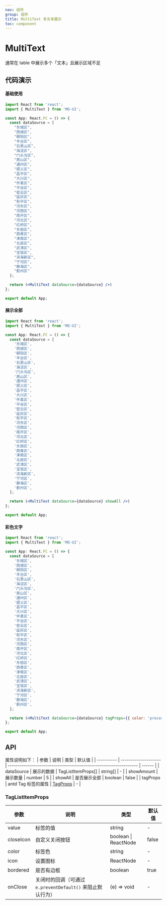```yaml
---
nav: 组件
group: 组件
title: MultiText 多文本展示
toc: component
---
```


# MultiText
通常在 table 中展示多个「文本」且展示区域不足

## 代码演示

#### 基础使用

```jsx
import React from 'react';
import { MultiText } from 'MO-UI';

const App: React.FC = () => {
  const dataSource = [
    "东城区",
    "西城区",
    "朝阳区",
    "丰台区",
    "石景山区",
    "海淀区",
    "门头沟区",
    "房山区",
    "通州区",
    "顺义区",
    "昌平区",
    "大兴区",
    "怀柔区",
    "平谷区",
    "密云区",
    "延庆区",
    "和平区",
    "河东区",
    "河西区",
    "南开区",
    "河北区",
    "红桥区",
    "东丽区",
    "西青区",
    "津南区",
    "北辰区",
    "武清区",
    "宝坻区",
    "滨海新区",
    "宁河区",
    "静海区",
    "蓟州区"
  ];

  return (<MultiText dataSource={dataSource} />)
};

export default App;
```

#### 展示全部

```jsx
import React from 'react';
import { MultiText } from 'MO-UI';

const App: React.FC = () => {
  const dataSource = [
    '东城区',
    '西城区',
    '朝阳区',
    '丰台区',
    '石景山区',
    '海淀区',
    '门头沟区',
    '房山区',
    '通州区',
    '顺义区',
    '昌平区',
    '大兴区',
    '怀柔区',
    '平谷区',
    '密云区',
    '延庆区',
    '和平区',
    '河东区',
    '河西区',
    '南开区',
    '河北区',
    '红桥区',
    '东丽区',
    '西青区',
    '津南区',
    '北辰区',
    '武清区',
    '宝坻区',
    '滨海新区',
    '宁河区',
    '静海区',
    '蓟州区',
  ];

  return (<MultiText dataSource={dataSource} showAll />)
};

export default App;
```

#### 彩色文字

```jsx
import React from 'react';
import { MultiText } from 'MO-UI';

const App: React.FC = () => {
  const dataSource = [
    '东城区',
    '西城区',
    '朝阳区',
    '丰台区',
    '石景山区',
    '海淀区',
    '门头沟区',
    '房山区',
    '通州区',
    '顺义区',
    '昌平区',
    '大兴区',
    '怀柔区',
    '平谷区',
    '密云区',
    '延庆区',
    '和平区',
    '河东区',
    '河西区',
    '南开区',
    '河北区',
    '红桥区',
    '东丽区',
    '西青区',
    '津南区',
    '北辰区',
    '武清区',
    '宝坻区',
    '滨海新区',
    '宁河区',
    '静海区',
    '蓟州区',
  ];

  return (<MultiText dataSource={dataSource} tagProps={{ color: 'processing' }} />)
};

export default App;
```



## API

属性说明如下：
| 参数       | 说明                 | 类型                                                              | 默认值 |
| ---------- | -------------------- | ----------------------------------------------------------------- | ------ |
| dataSource | 展示的数据 | TagListItemProps[] \| string[] | - |
| showAmount | 展示数量 | number | 5 |
| showAll | 是否展示全部 | boolean | false |
| tagProps   | antd Tag 标签的属性  | [TagProps](https://ant-design.antgroup.com/components/tag-cn#tag) | -      |


### TagListItemProps

| 参数      | 说明                                                       | 类型                 | 默认值 |
| --------- | ---------------------------------------------------------- | -------------------- | ------ |
| value     | 标签的值                                                   | string               | -      |
| closeIcon | 自定义关闭按钮                                             | boolean \| ReactNode | false  |
| color     | 标签色                                                     | string               | -      |
| icon      | 设置图标                                                   | ReactNode            | -      |
| bordered  | 是否有边框                                                 | boolean              | true   |
| onClose   | 关闭时的回调（可通过 `e.preventDefault()` 来阻止默认行为） | (e) => void          | -      |


